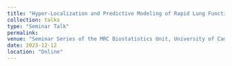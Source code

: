 ```yaml
---
title: "Hyper-Localization and Predictive Modeling of Rapid Lung Function Decline in Cystic Fibrosis"
collection: talks
type: "Seminar Talk"
permalink: 
venue: "Seminar Series of the MRC Biostatistics Unit, University of Cambridge, UK"
date: 2023-12-12
location: "Online"
---
```

